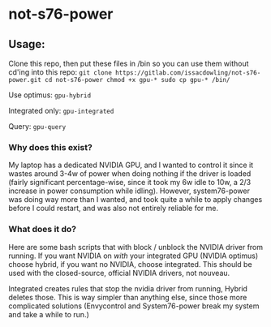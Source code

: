 # not-s76-power

## Usage:

Clone this repo, then put these files in /bin so you can use them without cd'ing into this repo:
`
git clone https://gitlab.com/issacdowling/not-s76-power.git
cd not-s76-power
chmod +x gpu-*
sudo cp gpu-* /bin/
`

Use optimus:
`
gpu-hybrid
`

Integrated only:
`
gpu-integrated
`

Query:
`
gpu-query
`

### Why does this exist?

My laptop has a dedicated NVIDIA GPU, and I wanted to control it since it wastes around 3-4w of power when doing nothing if the driver is loaded (fairly significant percentage-wise, since it took my 6w idle to 10w, a 2/3 increase in power consumption while idling). However, system76-power was doing way more than I wanted, and took quite a while to apply changes before I could restart, and was also not entirely reliable for me. 

### What does it do?
Here are some bash scripts that with block / unblock the NVIDIA driver from running. If you want NVIDIA on *with* your integrated GPU (NVIDIA optimus) choose hybrid, if you want no NVIDIA, choose integrated. This should be used with the closed-source, official NVIDIA drivers, not nouveau.

Integrated creates rules that stop the nvidia driver from running, Hybrid deletes those. This is way simpler than anything else, since those more complicated solutions (Envycontrol and System76-power break my system and take a while to run.)